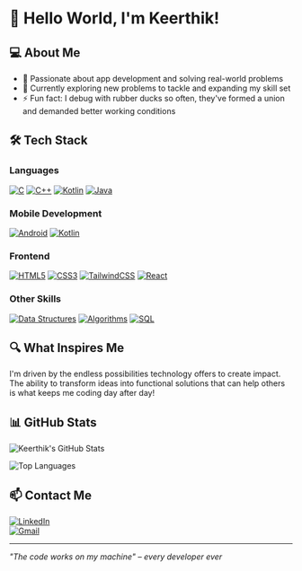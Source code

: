 # 👋 Hello World, I'm Keerthik!

## 💻 About Me
- 🚀 Passionate about app development and solving real-world problems  
- 🌱 Currently exploring new problems to tackle and expanding my skill set  
- ⚡ Fun fact: I debug with rubber ducks so often, they've formed a union and demanded better working conditions  

## 🛠 Tech Stack

### Languages
[![C](https://img.shields.io/badge/C-%2300599C?style=for-the-badge&logo=c&logoColor=white)](https://en.wikipedia.org/wiki/C_(programming_language))
[![C++](https://img.shields.io/badge/C%2B%2B-%2300599C?style=for-the-badge&logo=c%2B%2B&logoColor=white)](https://en.wikipedia.org/wiki/C%2B%2B)
[![Kotlin](https://img.shields.io/badge/Kotlin-%230095D5?style=for-the-badge&logo=kotlin&logoColor=white)](https://kotlinlang.org/)
[![Java](https://img.shields.io/badge/Java-%23F7B731?style=for-the-badge&logo=java&logoColor=white)](https://www.java.com/)

### Mobile Development
[![Android](https://img.shields.io/badge/Android-%234CAF50?style=for-the-badge&logo=android&logoColor=white)](https://developer.android.com/)
[![Kotlin](https://img.shields.io/badge/Kotlin-%230095D5?style=for-the-badge&logo=kotlin&logoColor=white)](https://kotlinlang.org/)

### Frontend
[![HTML5](https://img.shields.io/badge/HTML5-%23E34F26?style=for-the-badge&logo=html5&logoColor=white)](https://developer.mozilla.org/en-US/docs/Web/HTML)
[![CSS3](https://img.shields.io/badge/CSS3-%231572B6?style=for-the-badge&logo=css3&logoColor=white)](https://developer.mozilla.org/en-US/docs/Web/CSS)
[![TailwindCSS](https://img.shields.io/badge/Tailwind%20CSS-%2305B0FF?style=for-the-badge&logo=tailwind-css&logoColor=white)](https://tailwindcss.com/)
[![React](https://img.shields.io/badge/React-%2320232a?style=for-the-badge&logo=react&logoColor=%2361DAFB)](https://reactjs.org/)

### Other Skills
[![Data Structures](https://img.shields.io/badge/Data%20Structures-%23000000?style=for-the-badge&logo=python&logoColor=white)](https://www.geeksforgeeks.org/data-structures/)
[![Algorithms](https://img.shields.io/badge/Algorithms-%23000000?style=for-the-badge&logo=python&logoColor=white)](https://www.geeksforgeeks.org/fundamentals-of-algorithms/)
[![SQL](https://img.shields.io/badge/SQL-%2300A4DB?style=for-the-badge&logo=sqlite&logoColor=white)](https://www.w3schools.com/sql/)

## 🔍 What Inspires Me
I'm driven by the endless possibilities technology offers to create impact. The ability to transform ideas into functional solutions that can help others is what keeps me coding day after day!

## 📊 GitHub Stats

![Keerthik's GitHub Stats](https://github-readme-stats.vercel.app/api?username=KEERTHIK-D-U&show_icons=true&theme=radical)

![Top Languages](https://github-readme-stats.vercel.app/api/top-langs/?username=KEERTHIK-D-U&layout=compact&theme=radical)

## 📫 Contact Me

[![LinkedIn](https://img.shields.io/badge/LinkedIn-Connect-blue?style=for-the-badge&logo=linkedin)](http://www.linkedin.com/in/keerthik-095164308)  
[![Gmail](https://img.shields.io/badge/Gmail-keerthik.sitmangalore@gmail.com-red?style=for-the-badge&logo=gmail)](mailto:keerthik.sitmangalore@gmail.com)

---

_"The code works on my machine" – every developer ever_
